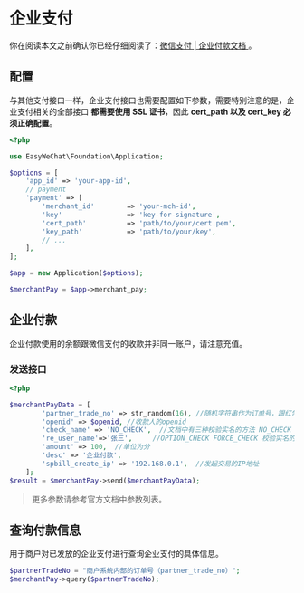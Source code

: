 # 企业支付


你在阅读本文之前确认你已经仔细阅读了：[微信支付 | 企业付款文档 ](https://pay.weixin.qq.com/wiki/doc/api/tools/mch_pay.php?chapter=14_1)。

## 配置

与其他支付接口一样，企业支付接口也需要配置如下参数，需要特别注意的是，企业支付相关的全部接口 **都需要使用 SSL 证书**，因此 **cert_path 以及 cert_key 必须正确配置**。

```php
<?php

use EasyWeChat\Foundation\Application;

$options = [
    'app_id' => 'your-app-id',
    // payment
    'payment' => [
        'merchant_id'        => 'your-mch-id',
        'key'                => 'key-for-signature',
        'cert_path'          => 'path/to/your/cert.pem',
        'key_path'           => 'path/to/your/key',
        // ...
    ],
];

$app = new Application($options);

$merchantPay = $app->merchant_pay;
```

## 企业付款

企业付款使用的余额跟微信支付的收款并非同一账户，请注意充值。

### 发送接口

```php
<?php

$merchantPayData = [
        'partner_trade_no' => str_random(16), //随机字符串作为订单号，跟红包和支付一个概念。
        'openid' => $openid, //收款人的openid
        'check_name' => 'NO_CHECK',  //文档中有三种校验实名的方法 NO_CHECK OPTION_CHECK FORCE_CHECK
        're_user_name'=>'张三',     //OPTION_CHECK FORCE_CHECK 校验实名的时候必须提交
        'amount' => 100,  //单位为分
        'desc' => '企业付款',
        'spbill_create_ip' => '192.168.0.1',  //发起交易的IP地址
    ];
$result = $merchantPay->send($merchantPayData);

```

> 更多参数请参考官方文档中参数列表。

## 查询付款信息

用于商户对已发放的企业支付进行查询企业支付的具体信息。

```php
$partnerTradeNo = "商户系统内部的订单号（partner_trade_no）";
$merchantPay->query($partnerTradeNo);
```
